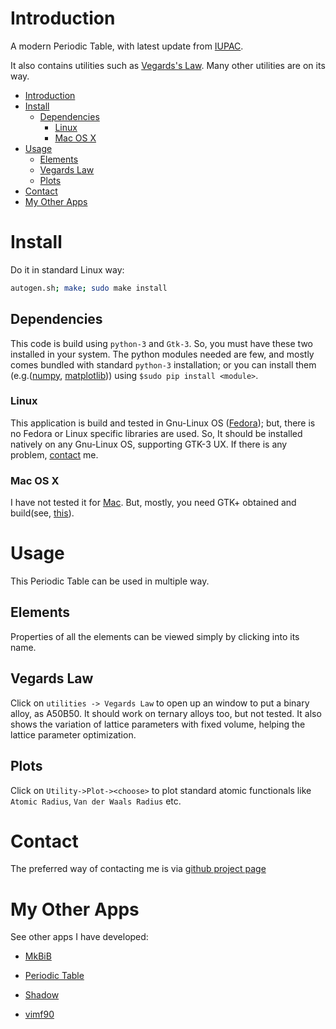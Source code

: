 Introduction
============
A modern Periodic Table, with latest update from [IUPAC](https://iupac.org/).

It also contains utilities such as [Vegards's Law](http://journals.aps.org/pra/abstract/10.1103/PhysRevA.43.3161).
Many other utilities are on its way.
- [Introduction](#introduction)
- [Install](#install)
  - [Dependencies](#dependencies)
    - [Linux](#linux)
    - [Mac OS X](mac)
- [Usage](#usage)
  - [Elements](#elems)
  - [Vegards Law](#vegard)
  - [Plots](#plot)
- [Contact](#contact)
- [My Other Apps](#apps)


Install
=======
Do it in standard Linux way:

```bash 
autogen.sh; make; sudo make install
```

Dependencies
------------
This code is build using `python-3` and `Gtk-3`. So, you must have these two installed in your
system. The python modules needed are few, and mostly comes bundled with standard `python-3`
installation; or you can install them (e.g.([numpy](https://pypi.python.org/pypi/numpy),
[matplotlib](https://pypi.python.org/pypi/matplotlib/2.0.0rc1))) using `$sudo pip install <module>`.

### Linux

This application is build and tested in Gnu-Linux OS ([Fedora](https://getfedora.org/)); but, there
is no Fedora or Linux specific libraries are used. So, It should be installed natively on any
Gnu-Linux OS, supporting GTK-3 UX. If there is any problem, [contact](#contact) me.

### Mac OS X

I have not tested it for [Mac](http://www.apple.com/macos/sierra/). But, mostly, you need GTK+
obtained and build(see, [this](https://www.gtk.org/download/macos.php)).

Usage
=====

This Periodic Table can be used in multiple way.

Elements
---------
Properties of all the elements can be viewed simply by clicking into its name.

Vegards Law
-----------
Click on `utilities -> Vegards Law` to open up an window to put a binary alloy, as A50B50. It
should work on ternary alloys too, but not tested. It also shows the variation of lattice
parameters with fixed volume, helping the lattice parameter optimization.

Plots
-----
Click on `Utility->Plot-><choose>` to plot standard atomic functionals like `Atomic Radius`, `Van
der Waals Radius` etc.

Contact
=======
The preferred way of contacting me is via [github project page](https://github.com/rudrab/PeriodicTable/issues)


My Other Apps
=============
See other apps I have developed:

- [MkBiB](http://rudrab.github.io/mkbib/)

- [Periodic Table](http://rudrab.github.io/PeriodicTable/)

- [Shadow](http://rudrab.github.io/Shadow/)

- [vimf90](http://rudrab.github.io/vimf90/)

